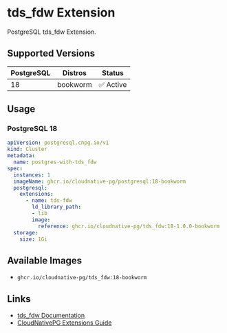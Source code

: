 # tds_fdw Extension

PostgreSQL tds_fdw Extension.

## Supported Versions

| PostgreSQL | Distros  | Status |
|------------|----------|--------|
| 18         | bookworm | ✅ Active |

## Usage

### PostgreSQL 18
```yaml
apiVersion: postgresql.cnpg.io/v1
kind: Cluster
metadata:
  name: postgres-with-tds_fdw
spec:
  instances: 1
  imageName: ghcr.io/cloudnative-pg/postgresql:18-bookworm
  postgresql:
    extensions:
      - name: tds-fdw
        ld_library_path:
        - lib
        image:
          reference: ghcr.io/cloudnative-pg/tds_fdw:18-1.0.0-bookworm
  storage:
    size: 1Gi
```



## Available Images

- `ghcr.io/cloudnative-pg/tds_fdw:18-bookworm`

## Links

- [tds_fdw Documentation](https://github.com/duckdb/tds_fdw)
- [CloudNativePG Extensions Guide](https://cloudnative-pg.io/documentation/current/imagevolume_extensions/)
